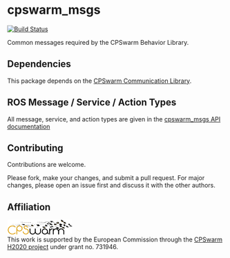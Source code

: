 # cpswarm_msgs
[![Build Status](http://build.ros.org/buildStatus/icon?job=Ksrc_uX__cpswarm_msgs__ubuntu_xenial__source&build=13)](http://build.ros.org/job/Ksrc_uX__cpswarm_msgs__ubuntu_xenial__source/13/)

Common messages required by the CPSwarm Behavior Library.

## Dependencies
This package depends on the [CPSwarm Communication Library](https://github.com/cpswarm/swarmio).

## ROS Message / Service / Action Types
All message, service, and action types are given in the [cpswarm_msgs API documentation](https://cpswarm.github.io/cpswarm_msgs/html/index-msg.html)

## Contributing
Contributions are welcome. 

Please fork, make your changes, and submit a pull request. For major changes, please open an issue first and discuss it with the other authors.

## Affiliation
![CPSwarm](https://github.com/cpswarm/template/raw/master/cpswarm.png)  
This work is supported by the European Commission through the [CPSwarm H2020 project](https://cpswarm.eu) under grant no. 731946.
